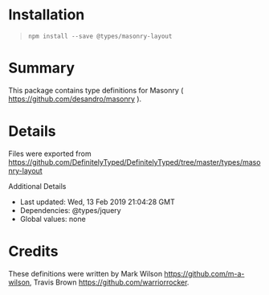 # Installation
> `npm install --save @types/masonry-layout`

# Summary
This package contains type definitions for Masonry ( https://github.com/desandro/masonry ).

# Details
Files were exported from https://github.com/DefinitelyTyped/DefinitelyTyped/tree/master/types/masonry-layout

Additional Details
 * Last updated: Wed, 13 Feb 2019 21:04:28 GMT
 * Dependencies: @types/jquery
 * Global values: none

# Credits
These definitions were written by Mark Wilson <https://github.com/m-a-wilson>, Travis Brown <https://github.com/warriorrocker>.
